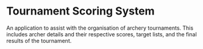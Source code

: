 # Tournament Scoring System
An application to assist with the organisation of archery tournaments. This includes archer details and their respective scores, target lists, and the final results of the tournament.
